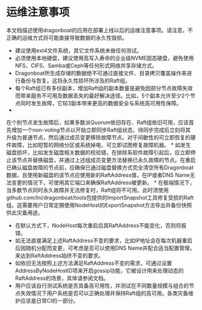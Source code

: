 # 运维注意事项 #

本文档描述使用dragonboat的应用在部署上线以后的运维注意事项。请注意，不正确的运维方式将可能直接导致数据的永久性毁损。

* 建议使用ext4文件系统，其它文件系统未做任何测试。
* 必须使用本地硬盘，建议使用高写入寿命的企业级NVME固态硬盘，避免使用NFS、CIFS、Samba或Ceph等任何形式网络共享存储方式。
* Dragonboat所生成存储的数据绝不可通过直接文件、目录拷贝覆盖操作来进行备份与恢复。这将永久性损坏所涉及的Raft组。
* 每个Raft组已有多份副本，增加Raft组的副本数量是避免因部分节点故障失效而带来服务不可用及数据丢失的最好解决途径。比如，5个副本允许至少2个节点同时发生故障，它较3副本带来更高的数据安全与系统高可用性保障。
*
在个别节点发生故障后，如果多数派Quorum依旧存在、Raft组依旧可用，应该首先增加一个non-voting节点以开始立即同步Raft组状态，待同步完成后立刻将其升级为普通节点，然后通过成员变更移除故障节点。对于间歇性的可立即恢复的硬件故障，比如短暂的网络分区或系统掉电，可立即试图修复故障机器。
*
如发生磁盘损坏，比如发生磁盘相关数据的校验错，在排除系软件故障引起后，应立即停止该节点并替换磁盘，并通过上述组成员变更方法替换已永久故障的节点。在重启已确认磁盘故障的节点前，应确保已通过磁盘替换方式完全清空所有Dragonboat数据，且使用新磁盘的该节点应使用新的RaftAddress值，在IP或者DNS
Name无法变更的情况下，可使用其它端口来确保RaftAddress被更新。
*
在极端情况下，当多数节点同时永久故障并无法修复时，Raft组将不可用。此时须使用github.com/lni/dragonboat/tools包提供的ImportSnapshot工具修复受损的Raft组。这需要用户日常定期使用NodeHost的ExportSnapshot方法导出并备份快照供此灾备用途。
* 在默认方式下，NodeHost每次重启后其RaftAddress不能变化，否则将报错。
* 如无法直接满足上述RaftAddress不变的要求，比如IP地址会在每次机器重启后因随机分配而变更，可考虑是否可以使用DNS Name并配合适当配置管理，来达到RaftAddress始终不变的要求。
* 如依旧无法按照上述方法满足RaftAddress不变的需求，可通过设置AddressByNodeHostID项来开启gossip功能，它被设计用来处理动态的RaftAddress的场景，具体请参阅文档。
* 用户应该自行测试系统是否具备高可用性，并测试在不同数量规模与组合的节点失效情况下用户系统是否可以正确处理并保持Raft组的高可用。各类灾备维护应该是日常CI的一部分。
